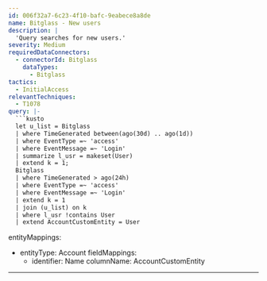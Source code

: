 ```yaml
---
id: 006f32a7-6c23-4f10-bafc-9eabece8a8de
name: Bitglass - New users
description: |
  'Query searches for new users.'
severity: Medium
requiredDataConnectors:
  - connectorId: Bitglass
    dataTypes:
      - Bitglass
tactics:
  - InitialAccess
relevantTechniques:
  - T1078
query: |-
  ```kusto
  let u_list = Bitglass
  | where TimeGenerated between(ago(30d) .. ago(1d))
  | where EventType =~ 'access'
  | where EventMessage =~ 'Login'
  | summarize l_usr = makeset(User)
  | extend k = 1;
  Bitglass
  | where TimeGenerated > ago(24h)
  | where EventType =~ 'access'
  | where EventMessage =~ 'Login'
  | extend k = 1
  | join (u_list) on k
  | where l_usr !contains User
  | extend AccountCustomEntity = User
  ```
entityMappings:
  - entityType: Account
    fieldMappings:
      - identifier: Name
        columnName: AccountCustomEntity
---
```


